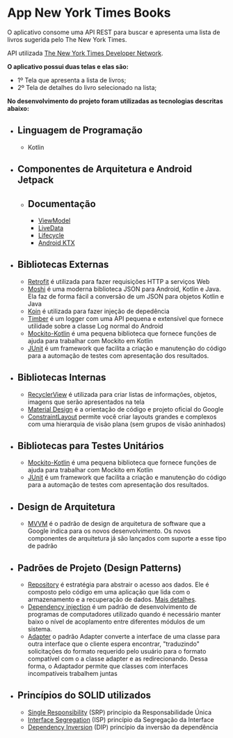 # App New York Times Books

O aplicativo consome uma API REST para buscar e apresenta uma lista de livros sugerida pelo The New York Times.

API utilizada [The New York Times Developer Network](https://developer.nytimes.com/).

**O aplicativo possui duas telas e elas são:**
  - 1º Tela que apresenta a lista de livros;
  - 2º Tela de detalhes do livro selecionado na lista;

**No desenvolvimento do projeto foram utilizadas as tecnologias descritas abaixo:**

- Linguagem de Programação
  - 
  - Kotlin
  
- Componentes de Arquitetura e Android Jetpack
  -
  - Documentação
    - 
    - [ViewModel](https://developer.android.com/topic/libraries/architecture/viewmodel#sharing)
    - [LiveData](https://developer.android.com/topic/libraries/architecture/livedata)
    - [Lifecycle](https://developer.android.com/topic/libraries/architecture/lifecycle)
    - [Android KTX](https://developer.android.com/kotlin/ktx)    
    
- Bibliotecas Externas
  - 
  - [Retrofit](https://square.github.io/retrofit/) é utilizada para fazer requisições HTTP a serviços Web
  - [Moshi](https://github.com/square/moshi) é uma moderna biblioteca JSON para Android, Kotlin e Java. Ela faz de forma fácil a conversão de um JSON para objetos Kotlin e Java
  - [Koin](https://insert-koin.io/) é utilizada para fazer injeção de depedência
  - [Timber](https://github.com/JakeWharton/timber) é um logger com uma API pequena e extensível que fornece utilidade sobre a classe Log normal do Android
  - [Mockito-Kotlin](https://github.com/nhaarman/mockito-kotlin) é uma pequena biblioteca que fornece funções de ajuda para trabalhar com Mockito em Kotlin
  - [JUnit](https://pt.wikipedia.org/wiki/JUnit) é um framework que facilita a criação e manutenção do código para a automação de testes com apresentação dos resultados.
   
- Bibliotecas Internas
  -
  - [RecyclerView](https://developer.android.com/guide/topics/ui/layout/recyclerview) é utilizada para criar listas de informações, objetos, imagens que serão apresentados na tela
  - [Material Design](https://material.io/) é a orientação de código e projeto oficial do Google
  - [ConstraintLayout](https://developer.android.com/training/constraint-layout) permite você criar layouts grandes e complexos com uma hierarquia de visão plana (sem grupos de visão aninhados)
    
- Bibliotecas para Testes Unitários
  -
  - [Mockito-Kotlin](https://github.com/nhaarman/mockito-kotlin) é uma pequena biblioteca que fornece funções de ajuda para trabalhar com Mockito em Kotlin
  - [JUnit](https://pt.wikipedia.org/wiki/JUnit) é um framework que facilita a criação e manutenção do código para a automação de testes com apresentação dos resultados.
  
- Design de Arquitetura
  - 
  - [MVVM](https://developer.android.com/jetpack/docs/guide) é o padrão de design de arquitetura de software que a Google indica para os novos desenvolvimento. Os novos componentes de arquitetura já são lançados com suporte a esse tipo de padrão
  
- Padrões de Projeto (Design Patterns)
  - 
  - [Repository](https://proandroiddev.com/the-real-repository-pattern-in-android-efba8662b754) é estratégia para abstrair o acesso aos dados. Ele é composto pelo código em uma aplicação que lida com o armazenamento e a recuperação de dados. [Mais detalhes](https://makingloops.com/why-should-you-use-the-repository-pattern/).
  - [Dependency injection](https://pt.wikipedia.org/wiki/Inje%C3%A7%C3%A3o_de_depend%C3%AAncia) é um padrão de desenvolvimento de programas de computadores utilizado quando é necessário manter baixo o nível de acoplamento entre diferentes módulos de um sistema.
  - [Adapter](https://pt.wikipedia.org/wiki/Adapter) o padrão Adapter converte a interface de uma classe para outra interface que o cliente espera encontrar, "traduzindo" solicitações do formato requerido pelo usuário para o formato compatível com o a classe adapter e as redirecionando. Dessa forma, o Adaptador permite que classes com interfaces incompatíveis trabalhem juntas
  
- Princípios do SOLID utilizados
  - 
  - [Single Responsibility](https://en.wikipedia.org/wiki/Single-responsibility_principle) (SRP) principio da Responsabilidade Única
  - [Interface Segregation](https://www.webcitation.org/6AL2qqIGg?url=http://www.objectmentor.com/resources/articles/isp.pdf) (ISP) princípio da Segregação da Interface
  - [Dependency Inversion](https://web.archive.org/web/20110714224327/http://www.objectmentor.com/resources/articles/dip.pdf) (DIP) princípio da inversão da dependência
  
  
